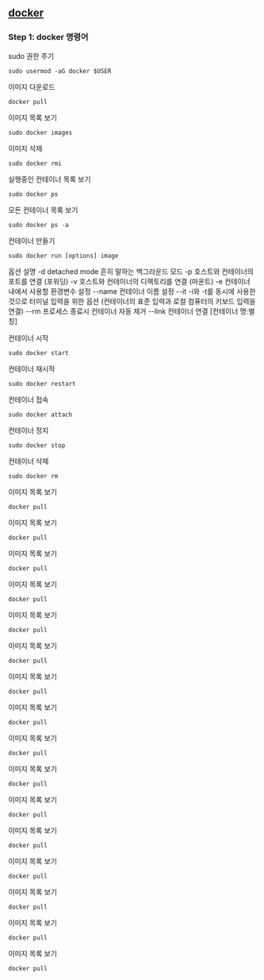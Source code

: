 ## [docker](https://www.docker.com/)

### Step 1: docker 명령어


sudo 권한 주기
```
sudo usermod -aG docker $USER
```


이미지 다운로드
```
docker pull 
```


이미지 목록 보기
```
sudo docker images
```


이미지 삭제
```
sudo docker rmi 
```


실행중인 컨테이너 목록 보기
```
sudo docker ps
```


모든 컨테이너 목록 보기
```
sudo docker ps -a
```


컨테이너 만들기
```
sudo docker run [options] image
```


옵션	설명
-d	      detached mode 흔히 말하는 백그라운드 모드
-p	      호스트와 컨테이너의 포트를 연결 (포워딩)
-v	       호스트와 컨테이너의 디렉토리를 연결 (마운트)
-e	      컨테이너 내에서 사용할 환경변수 설정
--name	  컨테이너 이름 설정
--it	    -i와 -t를 동시에 사용한 것으로 터미널 입력을 위한 옵션 (컨테이너의 표준 입력과 로컬 컴퓨터의 키보드 입력을 연결)
--rm	    프로세스 종료시 컨테이너 자동 제거
--link	  컨테이너 연결 [컨테이너 명:별칭]


컨테이너 시작
```
sudo docker start 
```


컨테이너 재시작
```
sudo docker restart 
```


컨테이너 접속
```
sudo docker attach 
```


컨테이너 정지
```
sudo docker stop 
```


컨테이너 삭제
```
sudo docker rm 
```


이미지 목록 보기
```
docker pull 
```


이미지 목록 보기
```
docker pull 
```


이미지 목록 보기
```
docker pull 
```


이미지 목록 보기
```
docker pull 
```


이미지 목록 보기
```
docker pull 
```


이미지 목록 보기
```
docker pull 
```


이미지 목록 보기
```
docker pull 
```


이미지 목록 보기
```
docker pull 
```


이미지 목록 보기
```
docker pull 
```


이미지 목록 보기
```
docker pull 
```


이미지 목록 보기
```
docker pull 
```


이미지 목록 보기
```
docker pull 
```


이미지 목록 보기
```
docker pull 
```


이미지 목록 보기
```
docker pull 
```


이미지 목록 보기
```
docker pull 
```


이미지 목록 보기
```
docker pull 
```
